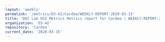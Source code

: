 ```yaml
---
layout: 'weekly'
permalink: '/metrics/D3-AI/Cardea/WEEKLY-REPORT-2020-03-15'
title: 'DAI Lab OSS Metrics Metrics report for Cardea | WEEKLY-REPORT-2020-03-15'
organization: 'D3-AI'
repository: 'Cardea'
current_date: '2020-03-15'
---
```

